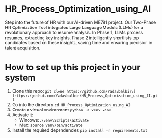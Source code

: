 # HR_Process_Optimization_using_AI
Step into the future of HR with our AI-driven ME781 project. Our Two-Phase HR Optimization Tool integrates Large Language Models (LLMs) for a revolutionary approach to resume analysis. In Phase 1, LLMs process resumes, extracting key insights. Phase 2 intelligently shortlists top candidates based on these insights, saving time and ensuring precision in talent acquisition.


# How to set up this project in your system
1. Clone this repo:
    `git clone https://github.com/Yadavbalbir/](https://github.com/Yadavbalbir/HR_Process_Optimization_using_AI.git`
2. Go into the directory `cd HR_Process_Optimization_using_AI`
3. Create a virtual environment `python -m venv venv`
4. Activate it:
   - Windows:`.\venv\Scripts\activate`
   - Mac: `source venv/bin/activate`
5. Install the required dependencies `pip install -r requirements.txt`


